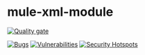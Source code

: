 # mule-xml-module
[![Quality gate](https://sonarqube.kbuild.msap.io/api/project_badges/quality_gate?project=mule-core-extensions-mule-xml-module&token=sqb_69c7f971542324c4faebd51e6b3aaa247fb5cf4a)](https://sonarqube.kbuild.msap.io/dashboard?id=mule-core-extensions-mule-xml-module)


[![Bugs](https://sonarqube.kbuild.msap.io/api/project_badges/measure?project=mule-core-extensions-mule-xml-module&metric=bugs&token=sqb_69c7f971542324c4faebd51e6b3aaa247fb5cf4a)](https://sonarqube.kbuild.msap.io/dashboard?id=mule-core-extensions-mule-xml-module)
[![Vulnerabilities](https://sonarqube.kbuild.msap.io/api/project_badges/measure?project=mule-core-extensions-mule-xml-module&metric=vulnerabilities&token=sqb_69c7f971542324c4faebd51e6b3aaa247fb5cf4a)](https://sonarqube.kbuild.msap.io/dashboard?id=mule-core-extensions-mule-xml-module)
[![Security Hotspots](https://sonarqube.kbuild.msap.io/api/project_badges/measure?project=mule-core-extensions-mule-xml-module&metric=security_hotspots&token=sqb_69c7f971542324c4faebd51e6b3aaa247fb5cf4a)](https://sonarqube.kbuild.msap.io/dashboard?id=mule-core-extensions-mule-xml-module)
